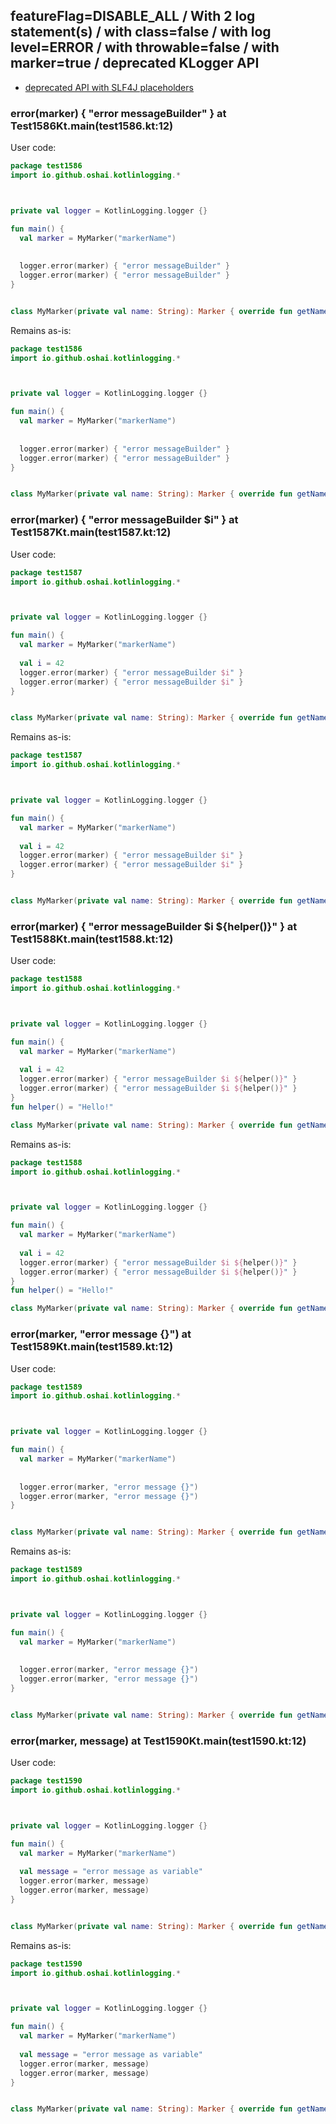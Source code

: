 ## featureFlag=DISABLE_ALL / With 2 log statement(s) / with class=false / with log level=ERROR / with throwable=false / with marker=true / deprecated KLogger API

* [deprecated API with SLF4J placeholders](deprecated-slf4j-placeholders.md)

###  error(marker) { "error messageBuilder" } at Test1586Kt.main(test1586.kt:12)

User code:
```kotlin
package test1586
import io.github.oshai.kotlinlogging.*



private val logger = KotlinLogging.logger {}

fun main() {
  val marker = MyMarker("markerName")
  
  
  logger.error(marker) { "error messageBuilder" }
  logger.error(marker) { "error messageBuilder" }
}


class MyMarker(private val name: String): Marker { override fun getName() = name }

```
  
Remains as-is:
```kotlin
package test1586
import io.github.oshai.kotlinlogging.*



private val logger = KotlinLogging.logger {}

fun main() {
  val marker = MyMarker("markerName")
  
  
  logger.error(marker) { "error messageBuilder" }
  logger.error(marker) { "error messageBuilder" }
}


class MyMarker(private val name: String): Marker { override fun getName() = name }

```

###  error(marker) { "error messageBuilder $i" } at Test1587Kt.main(test1587.kt:12)

User code:
```kotlin
package test1587
import io.github.oshai.kotlinlogging.*



private val logger = KotlinLogging.logger {}

fun main() {
  val marker = MyMarker("markerName")
  
  val i = 42
  logger.error(marker) { "error messageBuilder $i" }
  logger.error(marker) { "error messageBuilder $i" }
}


class MyMarker(private val name: String): Marker { override fun getName() = name }

```
  
Remains as-is:
```kotlin
package test1587
import io.github.oshai.kotlinlogging.*



private val logger = KotlinLogging.logger {}

fun main() {
  val marker = MyMarker("markerName")
  
  val i = 42
  logger.error(marker) { "error messageBuilder $i" }
  logger.error(marker) { "error messageBuilder $i" }
}


class MyMarker(private val name: String): Marker { override fun getName() = name }

```

###  error(marker) { "error messageBuilder $i ${helper()}" } at Test1588Kt.main(test1588.kt:12)

User code:
```kotlin
package test1588
import io.github.oshai.kotlinlogging.*



private val logger = KotlinLogging.logger {}

fun main() {
  val marker = MyMarker("markerName")
  
  val i = 42
  logger.error(marker) { "error messageBuilder $i ${helper()}" }
  logger.error(marker) { "error messageBuilder $i ${helper()}" }
}
fun helper() = "Hello!"

class MyMarker(private val name: String): Marker { override fun getName() = name }

```
  
Remains as-is:
```kotlin
package test1588
import io.github.oshai.kotlinlogging.*



private val logger = KotlinLogging.logger {}

fun main() {
  val marker = MyMarker("markerName")
  
  val i = 42
  logger.error(marker) { "error messageBuilder $i ${helper()}" }
  logger.error(marker) { "error messageBuilder $i ${helper()}" }
}
fun helper() = "Hello!"

class MyMarker(private val name: String): Marker { override fun getName() = name }

```

###  error(marker, "error message {}") at Test1589Kt.main(test1589.kt:12)

User code:
```kotlin
package test1589
import io.github.oshai.kotlinlogging.*



private val logger = KotlinLogging.logger {}

fun main() {
  val marker = MyMarker("markerName")
  
  
  logger.error(marker, "error message {}")
  logger.error(marker, "error message {}")
}


class MyMarker(private val name: String): Marker { override fun getName() = name }

```
  
Remains as-is:
```kotlin
package test1589
import io.github.oshai.kotlinlogging.*



private val logger = KotlinLogging.logger {}

fun main() {
  val marker = MyMarker("markerName")
  
  
  logger.error(marker, "error message {}")
  logger.error(marker, "error message {}")
}


class MyMarker(private val name: String): Marker { override fun getName() = name }

```

###  error(marker, message) at Test1590Kt.main(test1590.kt:12)

User code:
```kotlin
package test1590
import io.github.oshai.kotlinlogging.*



private val logger = KotlinLogging.logger {}

fun main() {
  val marker = MyMarker("markerName")
  
  val message = "error message as variable"
  logger.error(marker, message)
  logger.error(marker, message)
}


class MyMarker(private val name: String): Marker { override fun getName() = name }

```
  
Remains as-is:
```kotlin
package test1590
import io.github.oshai.kotlinlogging.*



private val logger = KotlinLogging.logger {}

fun main() {
  val marker = MyMarker("markerName")
  
  val message = "error message as variable"
  logger.error(marker, message)
  logger.error(marker, message)
}


class MyMarker(private val name: String): Marker { override fun getName() = name }

```
